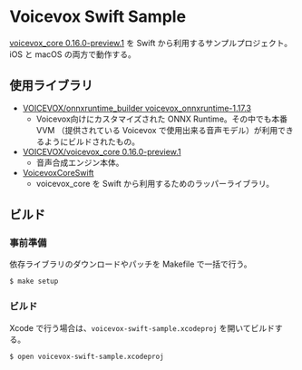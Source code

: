 # Voicevox Swift Sample

[voicevox_core 0.16.0-preview.1](https://github.com/VOICEVOX/voicevox_core/releases/tag/0.16.0-preview.1) を Swift から利用するサンプルプロジェクト。
iOS と macOS の両方で動作する。

## 使用ライブラリ

- [VOICEVOX/onnxruntime_builder voicevox_onnxruntime-1.17.3](https://github.com/VOICEVOX/onnxruntime-builder/releases/tag/voicevox_onnxruntime-1.17.3)
  - Voicevox向けにカスタマイズされた ONNX Runtime。その中でも本番 VVM （提供されている Voicevox で使用出来る音声モデル）が利用できるようにビルドされたもの。
- [VOICEVOX/voicevox_core 0.16.0-preview.1](https://github.com/VOICEVOX/voicevox_core/releases/tag/0.16.0-preview.1)
  - 音声合成エンジン本体。
- [VoicevoxCoreSwift](https://github.com/yamachu/VoicevoxCoreSwift)
  - voicevox_core を Swift から利用するためのラッパーライブラリ。

## ビルド

### 事前準備

依存ライブラリのダウンロードやパッチを Makefile で一括で行う。

```sh
$ make setup
```

### ビルド

Xcode で行う場合は、`voicevox-swift-sample.xcodeproj` を開いてビルドする。

```sh
$ open voicevox-swift-sample.xcodeproj
```
